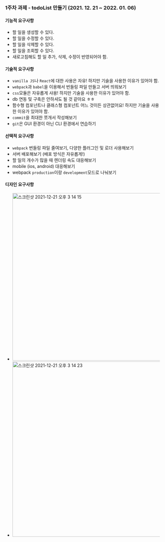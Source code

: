 ### 1주차 과제 - todoList 만들기 (2021. 12. 21 ~ 2022. 01. 06)

#### 기능적 요구사항
  - 할 일을 생성할 수 있다.
  - 할 일을 수정할 수 있다.
  - 할 일을 삭제할 수 있다.
  - 할 일을 조회할 수 있다.
  - 새로고침해도 할 일 추가, 삭제, 수정이 반영되어야 함.

#### 기술적 요구사항
  - `vanilla JS`나 `React`에 대한 사용은 자유! 하지만 기술을 사용한 이유가 있어야 함.
  - `webpack`과 `babel`을 이용해서 번들링 파일 만들고 서버 띄워보기
  - `css`모듈은 자유롭게 샤용! 하지만 기술을 사용한 이유가 있어야 함.
  - db 연동 및 구축은 안하셔도 될 것 같아요 ㅎㅎ
  - 함수형 컴포넌트나 클래스형 컴포넌트 어느 것이든 상관없어요! 하지만 기술을 사용한 이유가 있어야 함.
  - `commit`을 최대한 쪼개서 작성해보기
  - `git`은 GUI 환경이 아닌 CLI 환경에서 연습하기

#### 선택적 요구사항 
  - `webpack` 번들링 파일 줄여보기, 다양한 플러그인 및 로더 사용해보기
  - 서버 배포해보기 (배포 방식은 자유롭게!)
  - 할 일의 개수가 많을 때 렌더링 속도 대응해보기
  - mobile (ios, android) 대응해보기
  - webpack `production`이랑 `development`모드로 나눠보기 

#### 디자인 요구사항
  - <img width="546" alt="스크린샷 2021-12-21 오후 3 14 15" src="https://user-images.githubusercontent.com/22065725/146880907-a103a256-edaa-4597-93ab-0e9a98173dd9.png">
  - <img width="571" alt="스크린샷 2021-12-21 오후 3 14 23" src="https://user-images.githubusercontent.com/22065725/146880911-4638cc9a-5cbf-4131-8814-7257a3a1889e.png">
